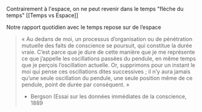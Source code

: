 Contrairement à l'espace, on ne peut revenir dans le temps "flèche du temps"
[[Temps vs Espace]]

Notre rapport quotidien avec le temps repose sur de l’espace
>« Au dedans de moi, un processus d’organisation ou de pénétration mutuelle des faits de conscience se poursuit, qui constitue la durée vraie. C’est parce que je dure de cette manière que je me représente ce que j’appelle les oscillations passées du pendule, en même temps que je perçois l’oscillation actuelle. Or, supprimons pour un instant le moi qui pense ces oscillations dites successives ; il n’y aura jamais qu’une seule oscillation du pendule, une seule position même de ce pendule, point de durée par conséquent. » 
> - Bergson (Essai sur les données immédiates de la conscience, 1889

